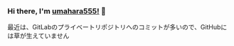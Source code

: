 ### Hi there, I'm [umahara555!](https://umahara555.github.io) 👋

最近は、GitLabのプライベートリポジトリへのコミットが多いので、GitHubには草が生えていません
